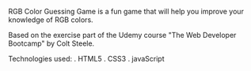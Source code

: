 RGB Color Guessing Game is a fun game that will help you improve your knowledge of RGB colors.

Based on the exercise part of the Udemy course "The Web Developer Bootcamp" by Colt Steele.

Technologies used:
. HTML5
. CSS3
. javaScript
